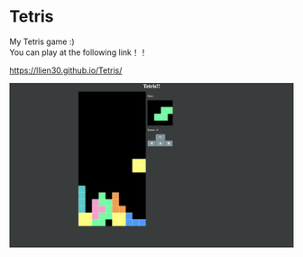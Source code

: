 # Tetris
My Tetris game :) <br>
You can play at the following link！！

https://llien30.github.io/Tetris/


![](Tetris_sample.png)

